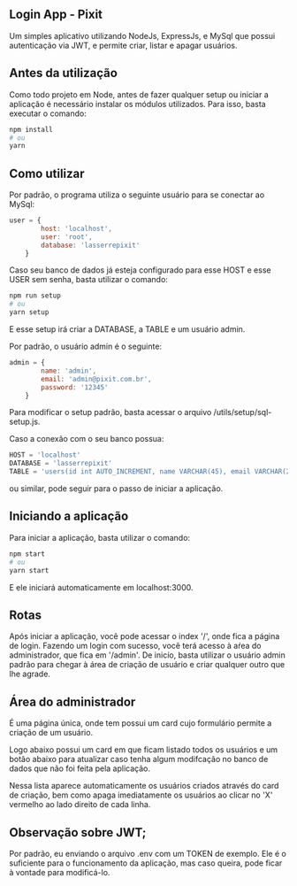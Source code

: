 ## Login App - Pixit

Um simples aplicativo utilizando NodeJs, ExpressJs, e MySql que possui autenticação via JWT, e permite criar, listar e apagar usuários.

## Antes da utilização

Como todo projeto em Node, antes de fazer qualquer setup ou iniciar a aplicação é necessário instalar os módulos utilizados. Para isso, basta executar o comando:
```bash
npm install
# ou
yarn
```


## Como utilizar

Por padrão, o programa utiliza o seguinte usuário para se conectar ao MySql:

```javascript
user = {
        host: 'localhost',
        user: 'root',
        database: 'lasserrepixit'
    }
```

Caso seu banco de dados já esteja configurado para esse HOST e esse USER sem senha, basta utilizar o comando:
```bash
npm run setup
# ou
yarn setup
```
E esse setup irá criar a DATABASE, a TABLE e um usuário admin.

Por padrão, o usuário admin é o seguinte:
```javascript
admin = {
        name: 'admin',
        email: 'admin@pixit.com.br',
        password: '12345'
    }
```
Para modificar o setup padrão, basta acessar o arquivo /utils/setup/sql-setup.js.

Caso a conexão com o seu banco possua:
```javascript
HOST = 'localhost'
DATABASE = 'lasserrepixit'
TABLE = 'users(id int AUTO_INCREMENT, name VARCHAR(45), email VARCHAR(255), password VARCHAR(255), PRIMARY KEY (id))';
```

 ou similar, pode seguir para o passo de iniciar a aplicação.

## Iniciando a aplicação

Para iniciar a aplicação, basta utilizar o comando:
```bash
npm start
# ou
yarn start
```
E ele iniciará automaticamente em localhost:3000.

## Rotas

Após iniciar a aplicação, você pode acessar o index '/', onde fica a página de login. Fazendo um login com sucesso, você terá acesso à aŕea do administrador, que fica em '/admin'. De inicío, basta utilizar o usuário admin padrão para chegar à área de criação de usuário e criar qualquer outro que lhe agrade.

## Área do administrador

É uma página única, onde tem possui um card cujo formulário permite a criação de um usuário.

Logo abaixo possui um card em que ficam listado todos os usuários e um botão abaixo para atualizar caso tenha algum modifcação no banco de dados que não foi feita pela aplicação.

Nessa lista aparece automaticamente os usuários criados através do card de criação, bem como apaga imediatamente os usuários ao clicar no 'X' vermelho ao lado direito de cada linha.

## Observação sobre JWT;

Por padrão, eu enviando o arquivo .env com um TOKEN de exemplo. Ele é o suficiente para o funcionamento da aplicação, mas caso queira, pode ficar à vontade para modificá-lo.

